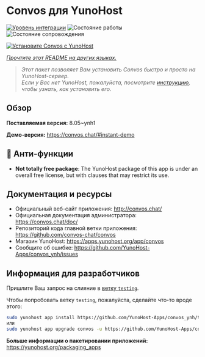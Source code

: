 <!--
Важно: этот README был автоматически сгенерирован <https://github.com/YunoHost/apps/tree/master/tools/readme_generator>
Он НЕ ДОЛЖЕН редактироваться вручную.
-->

# Convos для YunoHost

[![Уровень интеграции](https://dash.yunohost.org/integration/convos.svg)](https://ci-apps.yunohost.org/ci/apps/convos/) ![Состояние работы](https://ci-apps.yunohost.org/ci/badges/convos.status.svg) ![Состояние сопровождения](https://ci-apps.yunohost.org/ci/badges/convos.maintain.svg)

[![Установите Convos с YunoHost](https://install-app.yunohost.org/install-with-yunohost.svg)](https://install-app.yunohost.org/?app=convos)

*[Прочтите этот README на других языках.](./ALL_README.md)*

> *Этот пакет позволяет Вам установить Convos быстро и просто на YunoHost-сервер.*  
> *Если у Вас нет YunoHost, пожалуйста, посмотрите [инструкцию](https://yunohost.org/install), чтобы узнать, как установить его.*

## Обзор



**Поставляемая версия:** 8.05~ynh1

**Демо-версия:** <https://convos.chat/#instant-demo>
## :red_circle: Анти-функции

- **Not totally free package**: The YunoHost package of this app is under an overall free license, but with clauses that may restrict its use.

## Документация и ресурсы

- Официальный веб-сайт приложения: <http://convos.chat/>
- Официальная документация администратора: <https://convos.chat/doc/>
- Репозиторий кода главной ветки приложения: <https://github.com/convos-chat/convos>
- Магазин YunoHost: <https://apps.yunohost.org/app/convos>
- Сообщите об ошибке: <https://github.com/YunoHost-Apps/convos_ynh/issues>

## Информация для разработчиков

Пришлите Ваш запрос на слияние в [ветку `testing`](https://github.com/YunoHost-Apps/convos_ynh/tree/testing).

Чтобы попробовать ветку `testing`, пожалуйста, сделайте что-то вроде этого:

```bash
sudo yunohost app install https://github.com/YunoHost-Apps/convos_ynh/tree/testing --debug
или
sudo yunohost app upgrade convos -u https://github.com/YunoHost-Apps/convos_ynh/tree/testing --debug
```

**Больше информации о пакетировании приложений:** <https://yunohost.org/packaging_apps>
